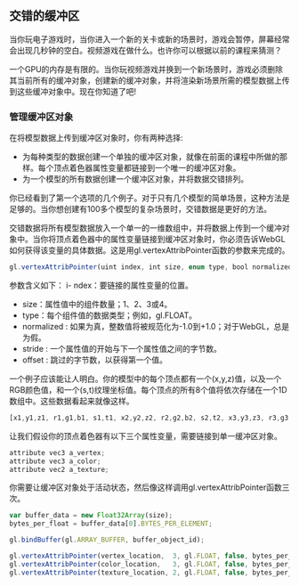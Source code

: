 ## 交错的缓冲区

当你玩电子游戏时，当你进入一个新的关卡或新的场景时，游戏会暂停，屏幕经常会出现几秒钟的空白。视频游戏在做什么。也许你可以根据以前的课程来猜测？

一个GPU的内存是有限的。当你玩视频游戏并换到一个新场景时，游戏必须删除其当前所有的缓冲对象，创建新的缓冲对象，并将渲染新场景所需的模型数据上传到这些缓冲对象中。现在你知道了吧!

### 管理缓冲区对象

在将模型数据上传到缓冲区对象时，你有两种选择:
- 为每种类型的数据创建一个单独的缓冲区对象，就像在前面的课程中所做的那样。每个顶点着色器属性变量都链接到一个唯一的缓冲区对象。
- 为一个模型的所有数据创建一个缓冲区对象，并将数据交错排列。

你已经看到了第一个选项的几个例子。对于只有几个模型的简单场景，这种方法是足够的。当你想创建有100多个模型的复杂场景时，交错数据是更好的方法。

交错数据将所有模型数据放入一个单一的一维数组中，并将数据上传到一个缓冲对象中。当你将顶点着色器中的属性变量链接到缓冲区对象时，你必须告诉WebGL如何获得该变量的具体数据。这是用gl.vertexAttribPointer函数的参数来完成的。
```js
gl.vertexAttribPointer(uint index, int size, enum type, bool normalized, long stride, long offset);
```

参数含义如下：
i- ndex：要链接的属性变量的位置。
- size：属性值中的组件数量；1、2、3或4。
- type：每个组件值的数据类型；例如，gl.FLOAT。
- normalized : 如果为真，整数值将被规范化为-1.0到+1.0；对于WebGL，总是为假。
- stride : 一个属性值的开始与下一个属性值之间的字节数。
- offset : 跳过的字节数，以获得第一个值。

一个例子应该能让人明白。你的模型中的每个顶点都有一个(x,y,z)值，以及一个RGB颜色值，和一个(s,t)纹理坐标值。每个顶点的所有8个值将依次存储在一个1D数组中。这些数据看起来就像这样。

```js
[x1,y1,z1, r1,g1,b1, s1,t1, x2,y2,z2, r2,g2,b2, s2,t2, x3,y3,z3, r3,g3,b3, s3,t3,...]
```

让我们假设你的顶点着色器有以下三个属性变量，需要链接到单一缓冲区对象。

```js
attribute vec3 a_vertex;
attribute vec3 a_color;
attribute vec2 a_texture;
```

你需要让缓冲区对象处于活动状态，然后像这样调用gl.vertexAttribPointer函数三次。

```js
var buffer_data = new Float32Array(size);
bytes_per_float = buffer_data[0].BYTES_PER_ELEMENT;

gl.bindBuffer(gl.ARRAY_BUFFER, buffer_object_id);

gl.vertexAttribPointer(vertex_location,  3, gl.FLOAT, false, bytes_per_float*8, 0);
gl.vertexAttribPointer(color_location,   3, gl.FLOAT, false, bytes_per_float*8, bytes_per_float*3);
gl.vertexAttribPointer(texture_location, 2, gl.FLOAT, false, bytes_per_float*8, bytes_per_float*6);
```

